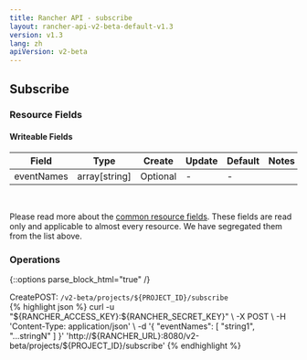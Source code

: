 ```yaml
---
title: Rancher API - subscribe
layout: rancher-api-v2-beta-default-v1.3
version: v1.3
lang: zh
apiVersion: v2-beta
---
```


## Subscribe



### Resource Fields

#### Writeable Fields

Field | Type | Create | Update | Default | Notes
---|---|---|---|---|---
eventNames | array[string] | Optional | - | - | 



<br>

Please read more about the [common resource fields]({{site.baseurl}}/rancher/{{page.version}}/{{page.lang}}/api/{{page.apiVersion}}/common/). These fields are read only and applicable to almost every resource. We have segregated them from the list above.

### Operations
{::options parse_block_html="true" /}
<a id="create"></a>
<div class="action"><span class="header">Create<span class="headerright">POST:  <code>/v2-beta/projects/${PROJECT_ID}/subscribe</code></span></span>
<div class="action-contents"> {% highlight json %}
curl -u "${RANCHER_ACCESS_KEY}:${RANCHER_SECRET_KEY}" \
-X POST \
-H 'Content-Type: application/json' \
-d '{
	"eventNames": [
		"string1",
		"...stringN"
	]
}' 'http://${RANCHER_URL}:8080/v2-beta/projects/${PROJECT_ID}/subscribe'
{% endhighlight %}
</div></div>



